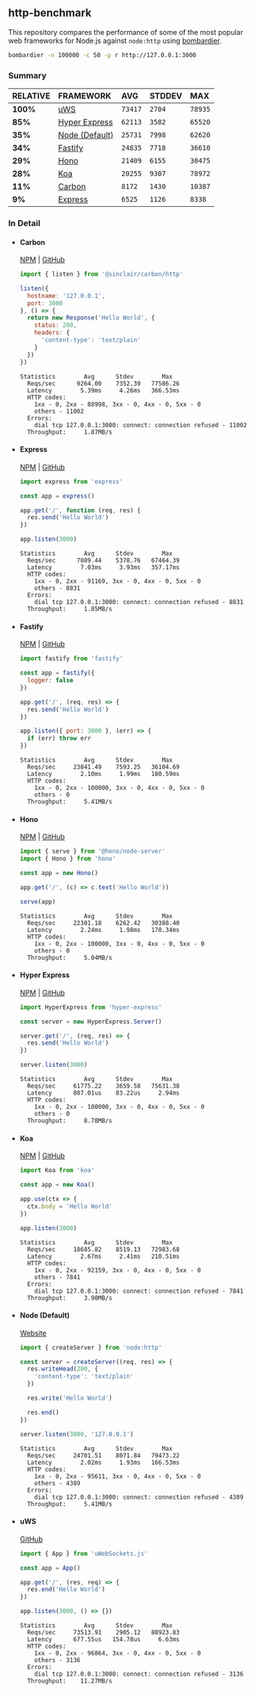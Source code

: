 ## http-benchmark

This repository compares the performance of some of the most popular web frameworks for Node.js against `node:http` using [bombardier](https://github.com/codesenberg/bombardier).

```bash
bombardier -n 100000 -c 50 -p r http://127.0.0.1:3000
```

### Summary

| RELATIVE | FRAMEWORK | AVG | STDDEV | MAX |
| :--- | :--- | :--- | :--- | :--- |
| **100%** | [uWS](#uws) | `73417` | `2704` | `78935` |
| **85%** | [Hyper Express](#hyper-express) | `62113` | `3582` | `65520` |
| **35%** | [Node (Default)](#node-default) | `25731` | `7998` | `62620` |
| **34%** | [Fastify](#fastify) | `24835` | `7718` | `36610` |
| **29%** | [Hono](#hono) | `21409` | `6155` | `30475` |
| **28%** | [Koa](#koa) | `20255` | `9307` | `78972` |
| **11%** | [Carbon](#carbon) | `8172` | `1430` | `10387` |
| **9%** | [Express](#express) | `6525` | `1126` | `8338` |


### In Detail

- #### Carbon
  [NPM](https://npmjs.com/@sinclair/carbon) | [GitHub](https://github.com/sinclairzx81/carbon)
  ```js
  import { listen } from '@sinclair/carbon/http'

  listen({
    hostname: '127.0.0.1',
    port: 3000
  }, () => {
    return new Response('Hello World', {
      status: 200,
      headers: {
        'content-type': 'text/plain'
      }
    })
  })
  ```

  ```
  Statistics        Avg      Stdev        Max
    Reqs/sec      9264.00    7352.39   77586.26
    Latency        5.39ms     4.26ms   366.53ms
    HTTP codes:
      1xx - 0, 2xx - 88998, 3xx - 0, 4xx - 0, 5xx - 0
      others - 11002
    Errors:
      dial tcp 127.0.0.1:3000: connect: connection refused - 11002
    Throughput:     1.87MB/s
  ```

- #### Express
  [NPM](https://npmjs.com/express) | [GitHub](https://github.com/expressjs/express)
  ```js
  import express from 'express'

  const app = express()

  app.get('/', function (req, res) {
    res.send('Hello World')
  })

  app.listen(3000)
  ```

  ```
  Statistics        Avg      Stdev        Max
    Reqs/sec      7089.44    5378.76   67464.39
    Latency        7.03ms     3.93ms   357.17ms
    HTTP codes:
      1xx - 0, 2xx - 91169, 3xx - 0, 4xx - 0, 5xx - 0
      others - 8831
    Errors:
      dial tcp 127.0.0.1:3000: connect: connection refused - 8831
    Throughput:     1.85MB/s
  ```

- #### Fastify
  [NPM](https://npmjs.com/fastify) | [GitHub](https://github.com/fastify/fastify)
  ```js
  import fastify from 'fastify'

  const app = fastify({
    logger: false
  })

  app.get('/', (req, res) => {
    res.send('Hello World')
  })

  app.listen({ port: 3000 }, (err) => {
    if (err) throw err
  })
  ```

  ```
  Statistics        Avg      Stdev        Max
    Reqs/sec     23841.49    7593.25   36104.69
    Latency        2.10ms     1.99ms   180.59ms
    HTTP codes:
      1xx - 0, 2xx - 100000, 3xx - 0, 4xx - 0, 5xx - 0
      others - 0
    Throughput:     5.41MB/s
  ```

- #### Hono
  [NPM](https://npmjs.com/hono) | [GitHub](https://github.com/honojs/hono)
  ```js
  import { serve } from '@hono/node-server'
  import { Hono } from 'hono'

  const app = new Hono()

  app.get('/', (c) => c.text('Hello World'))

  serve(app)
  ```

  ```
  Statistics        Avg      Stdev        Max
    Reqs/sec     22301.18    6262.42   30388.40
    Latency        2.24ms     1.98ms   178.34ms
    HTTP codes:
      1xx - 0, 2xx - 100000, 3xx - 0, 4xx - 0, 5xx - 0
      others - 0
    Throughput:     5.04MB/s
  ```

- #### Hyper Express
  [NPM](https://npmjs.com/hyper-express) | [GitHub](https://github.com/kartikk221/hyper-express)
  ```js
  import HyperExpress from 'hyper-express'

  const server = new HyperExpress.Server()

  server.get('/', (req, res) => {
    res.send('Hello World')
  })

  server.listen(3000)
  ```

  ```
  Statistics        Avg      Stdev        Max
    Reqs/sec     61775.22    3659.58   75631.38
    Latency      807.01us    83.22us     2.94ms
    HTTP codes:
      1xx - 0, 2xx - 100000, 3xx - 0, 4xx - 0, 5xx - 0
      others - 0
    Throughput:     8.78MB/s
  ```

- #### Koa
  [NPM](https://npmjs.com/koa) | [GitHub](https://github.com/koajs/koa)
  ```js
  import Koa from 'koa'

  const app = new Koa()

  app.use(ctx => {
    ctx.body = 'Hello World'
  })

  app.listen(3000)
  ```

  ```
  Statistics        Avg      Stdev        Max
    Reqs/sec     18685.82    8519.13   72983.68
    Latency        2.67ms     2.41ms   210.51ms
    HTTP codes:
      1xx - 0, 2xx - 92159, 3xx - 0, 4xx - 0, 5xx - 0
      others - 7841
    Errors:
      dial tcp 127.0.0.1:3000: connect: connection refused - 7841
    Throughput:     3.90MB/s
  ```

- #### Node (Default)
  [Website](https://nodejs.org/api/http.html)
  ```js
  import { createServer } from 'node:http'

  const server = createServer((req, res) => {
    res.writeHead(200, {
      'content-type': 'text/plain'
    })

    res.write('Hello World')

    res.end()
  })

  server.listen(3000, '127.0.0.1')
  ```

  ```
  Statistics        Avg      Stdev        Max
    Reqs/sec     24701.51    8071.84   79473.22
    Latency        2.02ms     1.93ms   166.53ms
    HTTP codes:
      1xx - 0, 2xx - 95611, 3xx - 0, 4xx - 0, 5xx - 0
      others - 4389
    Errors:
      dial tcp 127.0.0.1:3000: connect: connection refused - 4389
    Throughput:     5.41MB/s
  ```

- #### uWS
  [GitHub](https://github.com/uNetworking/uWebSockets.js)
  ```js
  import { App } from 'uWebSockets.js'

  const app = App()

  app.get('/', (res, req) => {
    res.end('Hello World')
  })

  app.listen(3000, () => {})
  ```

  ```
  Statistics        Avg      Stdev        Max
    Reqs/sec     73513.91    2905.12   80923.83
    Latency      677.55us   154.78us     6.63ms
    HTTP codes:
      1xx - 0, 2xx - 96864, 3xx - 0, 4xx - 0, 5xx - 0
      others - 3136
    Errors:
      dial tcp 127.0.0.1:3000: connect: connection refused - 3136
    Throughput:    11.27MB/s
  ```


